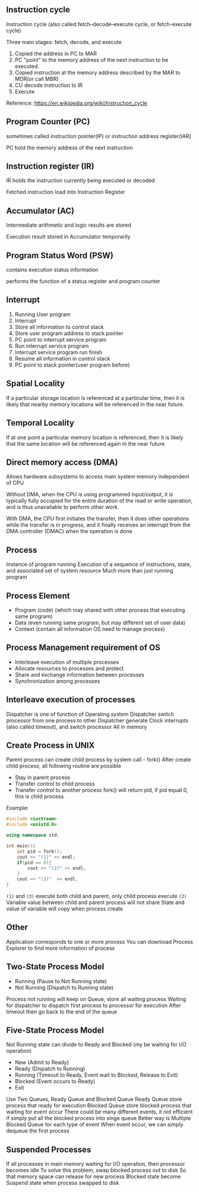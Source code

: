 ## Instruction cycle

Instruction cycle (also called fetch–decode–execute cycle, or fetch-execute cycle) 

Three main stages: fetch, decode, and execute

1. Copied the address in PC to MAR
2. PC "point" to the memory address of the next instruction to be executed. 
3. Copied instruction at the memory address described by the MAR to MDR(or call MBR)
4. CU decode instruction to IR
5. Execute

Reference: https://en.wikipedia.org/wiki/Instruction_cycle 

## Program Counter (PC)

sometimes called instruction pointer(IP) or instruction address register(IAR)

PC hold the memory address of the next instruction

## Instruction register (IR)

IR holds the instruction currently being executed or decoded

Fetched instruction load into Instruction Register 

## Accumulator (AC)

Intermediate arithmetic and logic results are stored

Execution result stored in Accumulator temporarily 

## Program Status Word (PSW)

contains execution status information

performs the function of a status register and program counter

## Interrupt

1. Running User program
2. Interrupt
3. Store all information to control stack
4. Store user program address to stack pointer
5. PC point to interrupt service program
6. Run interrupt service program
7. Interrupt service program run finish
8. Resume all information in control stack
9. PC point to stack pointer(user program before)

## Spatial Locality

If a particular storage location is referenced at a particular time, then it is likely that nearby memory locations will be referenced in the near future.

## Temporal Locality

If at one point a particular memory location is referenced, then it is likely that the same location will be referenced again in the near future

## Direct memory access (DMA)

Allows hardware subsystems to access main system memory independent of CPU

Without DMA, when the CPU is using programmed input/output, it is typically fully occupied for the entire duration of the read or write operation, and is thus unavailable to perform other work. 

With DMA, the CPU first initiates the transfer, then it does other operations while the transfer is in progress, and it finally receives an interrupt from the DMA controller (DMAC) when the operation is done

## Process
Instance of program running
Execution of a sequence of instructions, state, and associated set of system resource
Much more than just running program

## Process Element
- Program (code) (which may shared with other process that executing same program)
- Data (even running same program, but may different set of user data)
- Context (contain all information OS need to manage process)

## Process Management requirement of OS
- Interleave execution of multiple processes
- Allocate resources to processes and protect 
- Share and exchange information between processes
- Synchronization among processes

## Interleave execution of processes
Dispatcher is one of function of Operating system
Dispatcher switch processor from one process to other
Dispatcher generate Clock interrupts (also called timeout), and switch processor
All in memory

## Create Process in UNIX
Parent process can create child process by system call - fork()
After create child process, all following routine are possible
- Stay in parent process
- Transfer control to child process
- Transfer control to another process
fork() will return pid,  if pid equal 0, this is child process

Example:
```cpp
#include <iostream>
#include <unistd.h>

using namespace std;

int main(){
    int pid = fork();
    cout << "(1)" << endl;
    if(pid == 0){
        cout << "(2)" << endl;
    }
    cout << "(3)"  << endl; 
}
```
`(1)` and `(3)`  execute both child and parent, only child process execute `(2)`
Variable value between child and parent process will not share 
State and value of variable will copy when process create

## Other
Application corresponds to one or more process
You can download Process Explorer to find more information of process

## Two-State Process Model
- Running (Pause to Not Running state)
- Not Running (Dispatch to Running state)

Process not running will keep on Queue, store all waiting process
Waiting for dispatcher to dispatch first process to processor for execution
After timeout then go back to the end of the queue

## Five-State Process Model
Not Running state can divide to Ready and Blocked (my be waiting for I/O operation)
- New (Admit to Ready)
- Ready (Dispatch to Running)
- Running (Timeout to Ready, Event wait to Blocked, Release to Exit)
- Blocked (Event occurs to Ready)
- Exit

Use Two Queues, Ready Queue and Blocked Queue
Ready Queue store process that ready for execution
Blocked Queue store blocked process that waiting for event occur
There could be many different events, it not efficient if simply put all the blocked process into singe queue
Better way is Multiple Blocked Queue for each type of event
When event occur, we can simply dequeue the first process

## Suspended Processes
If all processes in main memory waiting for I/O operation, then processor becomes idle
To solve this problem, swap blocked process out to disk
So that memory space can release for new process
Blocked state become Suspend state when process swapped to disk